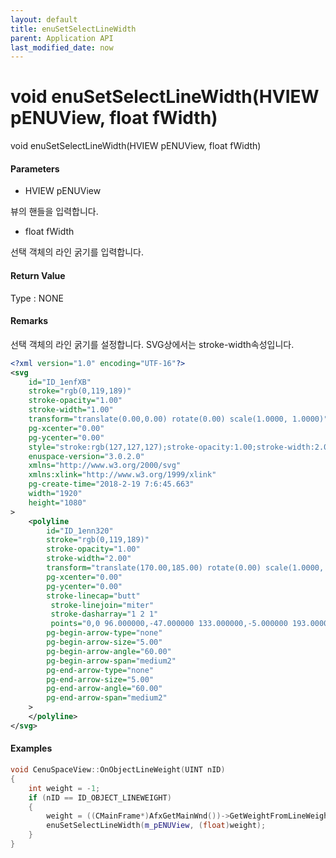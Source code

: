 ```yaml
---
layout: default
title: enuSetSelectLineWidth
parent: Application API
last_modified_date: now
---
```

# void enuSetSelectLineWidth\(HVIEW pENUView, float fWidth\)

void enuSetSelectLineWidth\(HVIEW pENUView, float fWidth\)

#### Parameters

* HVIEW pENUView

뷰의 핸들을 입력합니다.

* float fWidth

선택 객체의 라인 굵기를 입력합니다.

#### Return Value

Type : NONE

#### Remarks

선택 객체의 라인 굵기를 설정합니다. SVG상에서는 stroke-width속성입니다.

```xml
<?xml version="1.0" encoding="UTF-16"?>
<svg
    id="ID_1enfXB"
    stroke="rgb(0,119,189)"
    stroke-opacity="1.00"
    stroke-width="1.00"
    transform="translate(0.00,0.00) rotate(0.00) scale(1.0000, 1.0000)"
    pg-xcenter="0.00"
    pg-ycenter="0.00"
    style="stroke:rgb(127,127,127);stroke-opacity:1.00;stroke-width:2.00;stroke-dasharray:1,1,1;"
    enuspace-version="3.0.2.0"
    xmlns="http://www.w3.org/2000/svg"
    xmlns:xlink="http://www.w3.org/1999/xlink"
    pg-create-time="2018-2-19 7:6:45.663"
    width="1920"
    height="1080"
>
    <polyline
        id="ID_1enn320"
        stroke="rgb(0,119,189)"
        stroke-opacity="1.00"
        stroke-width="2.00"
        transform="translate(170.00,185.00) rotate(0.00) scale(1.0000, 1.0000)"
        pg-xcenter="0.00"
        pg-ycenter="0.00"
        stroke-linecap="butt"
         stroke-linejoin="miter"
         stroke-dasharray="1 2 1"
         points="0,0 96.000000,-47.000000 133.000000,-5.000000 193.000000,-23.000000 260.000000,16.000000"
        pg-begin-arrow-type="none"
        pg-begin-arrow-size="5.00"
        pg-begin-arrow-angle="60.00"
        pg-begin-arrow-span="medium2"
        pg-end-arrow-type="none"
        pg-end-arrow-size="5.00"
        pg-end-arrow-angle="60.00"
        pg-end-arrow-span="medium2"
    >
    </polyline>
</svg>
```

#### Examples

```cpp
void CenuSpaceView::OnObjectLineWeight(UINT nID)
{
    int weight = -1;
    if (nID == ID_OBJECT_LINEWEIGHT)
    {
        weight = ((CMainFrame*)AfxGetMainWnd())->GetWeightFromLineWeight(ID_OBJECT_LINEWEIGHT);
        enuSetSelectLineWidth(m_pENUView, (float)weight);
    }
}
```



